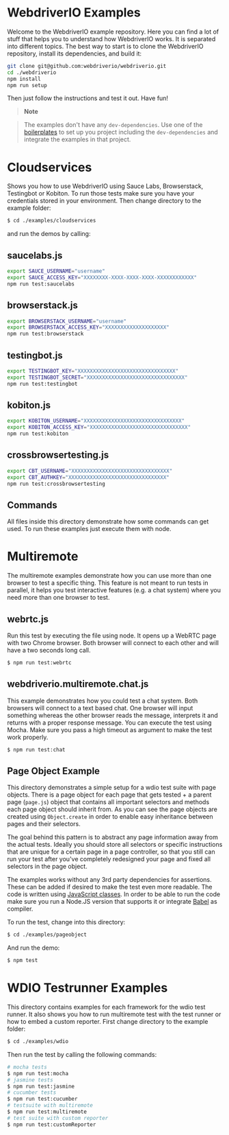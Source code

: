 WebdriverIO Examples
====================

Welcome to the WebdriverIO example repository. Here you can find a lot of stuff that helps you to understand how WebdriverIO works. It is separated into different topics. The best way to start is to clone the WebdriverIO repository, install its dependencies, and build it:

```sh
git clone git@github.com:webdriverio/webdriverio.git
cd ./webdriverio
npm install
npm run setup
```

Then just follow the instructions and test it out. Have fun!

> **Note**

> The examples don't have any `dev-dependencies`. Use one of the [boilerplates](http://www.webdriver.io/docs/boilerplate.html) to set up you project including the `dev-dependencies` and integrate the examples in that project.

# Cloudservices

Shows you how to use WebdriverIO using Sauce Labs, Browserstack, Testingbot or Kobiton. To run those tests make sure you have your credentials stored in your environment. Then change directory to the example folder:

```sh
$ cd ./examples/cloudservices
```

and run the demos by calling:

## saucelabs.js

```sh
export SAUCE_USERNAME="username"
export SAUCE_ACCESS_KEY="XXXXXXXX-XXXX-XXXX-XXXX-XXXXXXXXXXXX"
npm run test:saucelabs
```

## browserstack.js

```sh
export BROWSERSTACK_USERNAME="username"
export BROWSERSTACK_ACCESS_KEY="XXXXXXXXXXXXXXXXXXXX"
npm run test:browserstack
```

## testingbot.js

```sh
export TESTINGBOT_KEY="XXXXXXXXXXXXXXXXXXXXXXXXXXXXXXXX"
export TESTINGBOT_SECRET="XXXXXXXXXXXXXXXXXXXXXXXXXXXXXXXX"
npm run test:testingbot
```

## kobiton.js
```sh
export KOBITON_USERNAME="XXXXXXXXXXXXXXXXXXXXXXXXXXXXXXXX"
export KOBITON_ACCESS_KEY="XXXXXXXXXXXXXXXXXXXXXXXXXXXXXXXX"
npm run test:kobiton
```

## crossbrowsertesting.js

```sh
export CBT_USERNAME="XXXXXXXXXXXXXXXXXXXXXXXXXXXXXXXX"
export CBT_AUTHKEY="XXXXXXXXXXXXXXXXXXXXXXXXXXXXXXXX"
npm run test:crossbrowsertesting
```

## Commands

All files inside this directory demonstrate how some commands can get used. To run these examples just execute them with node.

# Multiremote

The multiremote examples demonstrate how you can use more than one browser to test a specific thing. This feature is not meant to run tests in parallel, it helps you test interactive features (e.g. a chat system) where you need more than one browser to test.

## webrtc.js

Run this test by executing the file using node. It opens up a WebRTC page with two Chrome browser. Both browser will connect to each other and will have a two seconds long call.

```sh
$ npm run test:webrtc
```

## webdriverio.multiremote.chat.js

This example demonstrates how you could test a chat system. Both browsers will connect to a text based chat. One browser will input something whereas the other browser reads the message, interprets it and returns with a proper response message. You can execute the test using Mocha. Make sure you pass a high timeout as argument to make the test work properly.

```sh
$ npm run test:chat
```


## Page Object Example

This directory demonstrates a simple setup for a wdio test suite with page objects. There is a page object for each page that gets tested + a parent page (`page.js`) object that contains all important selectors and methods each page object should inherit from. As you can see the page objects are created using `Object.create` in order to enable easy inheritance between pages and their selectors.

The goal behind this pattern is to abstract any page information away from the actual tests. Ideally you should store all selectors or specific instructions that are unique for a certain page in a page controller, so that you still can run your test after you've completely redesigned your page and fixed all selectors in the page object.

The examples works without any 3rd party dependencies for assertions. These can be added if desired to make the test even more readable. The code is written using [JavaScript classes](https://developer.mozilla.org/en-US/docs/Web/JavaScript/Reference/Classes). In order to be able to run the code make sure you run a Node.JS version that supports it or integrate [Babel](https://babeljs.io/) as compiler.

To run the test, change into this directory:

```sh
$ cd ./examples/pageobject
```

And run the demo:

```sh
$ npm test
```

# WDIO Testrunner Examples

This directory contains examples for each framework for the wdio test runner. It also shows you how to run multiremote test with the test runner or how to embed a custom reporter. First change directory to the example folder:

```sh
$ cd ./examples/wdio
```

Then run the test by calling the following commands:

```sh
# mocha tests
$ npm run test:mocha
# jasmine tests
$ npm run test:jasmine
# cucumber tests
$ npm run test:cucumber
# testsuite with multiremote
$ npm run test:multiremote
# test suite with custom reporter
$ npm run test:customReporter
```
